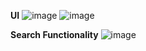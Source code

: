 **UI**
![image](https://github.com/rishi2062/ScogoAss/assets/72225636/3b3140e6-f9ea-4116-95cb-de4060de8547)     ![image](https://github.com/rishi2062/ScogoAss/assets/72225636/72d105ab-12ae-484b-81c2-ee1c1ae1cd65) 

**Search Functionality**
![image](https://github.com/rishi2062/ScogoAss/assets/72225636/f4549815-bbf4-401e-8fe5-6ac4d8a3e59d)


